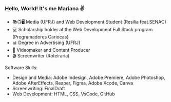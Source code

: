 ### Hello, World! It's me Mariana 	:v:

- 📚📺🖥️ Media (UFRJ) and Web Development Student (Resilia feat.SENAC)
- 💻 Scholarship holder at the Web Development Full Stack program (Programadores Cariocas)
- 📊 Degree in Advertising (UFRJ)
- 🎥 Videomaker and Content Producer
- 🎬 Screenwriter (Roteiraria)

Software Skills: 
  - Design and Media: Adobe Indesign, Adobe Premiere, Adobe Photoshop, Adobe AfterEffects, Reaper, Figma, Adobe Xcode, Canva
  - Screenwriting: FinalDraft
  - Web Development: HTML, CSS, VsCode, GitHub

